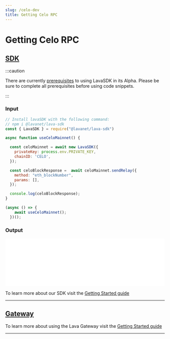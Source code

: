 ```yaml
---
slug: /celo-dev
title: Getting Celo RPC
---
```


# Getting Celo RPC

## [SDK](https://github.com/lavanet/lava-sdk)

:::caution 

There are currently [prerequisites](/sdk-prerequisites)  to using LavaSDK in its Alpha.
Please be sure to complete all prerequisites before using code snippets.

:::

### Input

```jsx
// Install lavaSDK with the following command:
// npm i @lavanet/lava-sdk
const { LavaSDK } = require("@lavanet/lava-sdk")

async function useCeloMainnet() {

  const celoMainnet = await new LavaSDK({
    privateKey: process.env.PRIVATE_KEY,
    chainID: 'CELO',
  });

  const celoBlockResponse =  await celoMainnet.sendRelay({
    method: "eth_blockNumber",
    params: [],
  });

  console.log(celoBlockResponse);
}

(async () => {
    await useCeloMainnet();
  })();
```
### Output

<iframe width="100%" src="/img/chains/celo_call.webm" frameborder="0" allow="autoplay; encrypted-media; gyroscope; picture-in-picture" allowfullscreen></iframe>


To learn more about our SDK visit the [Getting Started guide](/sdk-getting-started)

<hr />

## [Gateway](https://gateway.lavanet.xyz)

To learn more about using the Lava Gateway visit the [Getting Started guide](/gateway-getting-started)

<hr />
<br />




